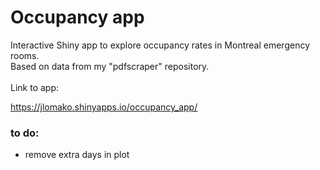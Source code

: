 <h1>Occupancy app</h1>
Interactive Shiny app to explore occupancy rates in Montreal emergency rooms.
<br>
Based on data from my "pdfscraper" repository.
<br><br>
Link to app:

<a href = "https://jlomako.shinyapps.io/occupancy_app/">https://jlomako.shinyapps.io/occupancy_app/</a>

### to do:
* remove extra days in plot
